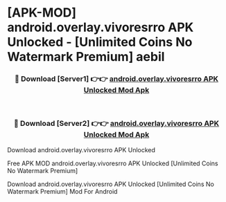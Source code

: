 # [APK-MOD] android.overlay.vivoresrro APK Unlocked - [Unlimited Coins No Watermark Premium] aebil



<div align="center">
<h3>🔴 Download [Server1] 👉👉 <a href="https://momento.my/?title=android.overlay.vivoresrro_APK_Unlocked">android.overlay.vivoresrro APK Unlocked Mod Apk</a></h3><br>

<h3>🔴 Download [Server2] 👉👉 <a href="https://momento.my/?title=android.overlay.vivoresrro_APK_Unlocked">android.overlay.vivoresrro APK Unlocked Mod Apk</a></h3>
</div>



Download android.overlay.vivoresrro APK Unlocked 

Free APK MOD android.overlay.vivoresrro APK Unlocked [Unlimited Coins No Watermark Premium]

Download android.overlay.vivoresrro APK Unlocked [Unlimited Coins No Watermark Premium] Mod For Android
